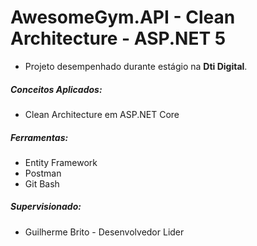 # AwesomeGym.API - Clean Architecture - ASP.NET 5

- Projeto desempenhado durante estágio na **Dti Digital**.

##### Conceitos Aplicados: 

- Clean Architecture em ASP.NET Core

##### Ferramentas: 

- Entity Framework
- Postman
- Git Bash


##### Supervisionado: 
- Guilherme Brito - Desenvolvedor Lider 
